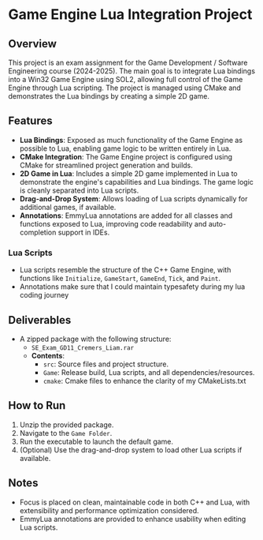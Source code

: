 # Game Engine Lua Integration Project

## Overview
This project is an exam assignment for the Game Development / Software Engineering course (2024-2025). The main goal is to integrate Lua bindings into a Win32 Game Engine using SOL2, allowing full control of the Game Engine through Lua scripting. The project is managed using CMake and demonstrates the Lua bindings by creating a simple 2D game.

## Features
- **Lua Bindings**: Exposed as much functionality of the Game Engine as possible to Lua, enabling game logic to be written entirely in Lua.
- **CMake Integration**: The Game Engine project is configured using CMake for streamlined project generation and builds.
- **2D Game in Lua**: Includes a simple 2D game implemented in Lua to demonstrate the engine's capabilities and Lua bindings. The game logic is cleanly separated into Lua scripts.
- **Drag-and-Drop System**: Allows loading of Lua scripts dynamically for additional games, if available.
- **Annotations**: EmmyLua annotations are added for all classes and functions exposed to Lua, improving code readability and auto-completion support in IDEs.

### Lua Scripts
- Lua scripts resemble the structure of the C++ Game Engine, with functions like `Initialize`, `GameStart`, `GameEnd`, `Tick`, and `Paint`.
- Annotations make sure that I could maintain typesafety during my lua coding journey

## Deliverables
- A zipped package with the following structure:
  - `SE_Exam_GD11_Cremers_Liam.rar`
  - **Contents**:
    - `src`: Source files and project structure.
    - `Game`: Release build, Lua scripts, and all dependencies/resources.
    - `cmake`: Cmake files to enhance the clarity of my CMakeLists.txt

## How to Run
1. Unzip the provided package.
2. Navigate to the `Game Folder`.
3. Run the executable to launch the default game.
4. (Optional) Use the drag-and-drop system to load other Lua scripts if available.

## Notes
- Focus is placed on clean, maintainable code in both C++ and Lua, with extensibility and performance optimization considered.
- EmmyLua annotations are provided to enhance usability when editing Lua scripts.
